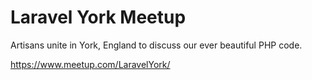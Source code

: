 # Laravel York Meetup

Artisans unite in York, England to discuss our ever beautiful PHP code.

https://www.meetup.com/LaravelYork/
